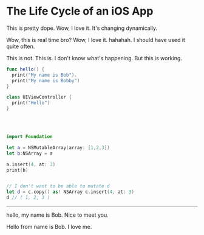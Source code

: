 

# The Life Cycle of an iOS App


This is pretty dope.
Wow, I love it. It's changing dynamically.

Wow, this is real time bro? Wow, I love it. hahahah. I should have used it quite often.



This is not. This is. I don't know what's happening. But this is working.

```swift
func hello() {
  print("My name is Bob").
  print("My name is Bobby")
}

class UIViewController {
  print("Hello")
}
```

<br>

```swift

import Foundation

let a = NSMutableArray(array: [1,2,3])
let b:NSArray = a

a.insert(4, at: 3)
print(b)


// I don't want to be able to mutate d
let d = c.copy() as! NSArray c.insert(4, at: 3)
d // ( 1, 2, 3 )
```

---
hello, my name is Bob. Nice to meet you.

Hello from name is Bob. I love me.

